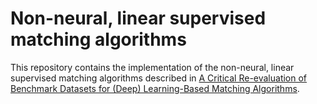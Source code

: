 # Non-neural, linear supervised matching algorithms

This repository contains the implementation of the non-neural, linear supervised matching algorithms described in [A Critical Re-evaluation of Benchmark Datasets for (Deep) Learning-Based Matching Algorithms](https://arxiv.org/abs/2307.01231).
